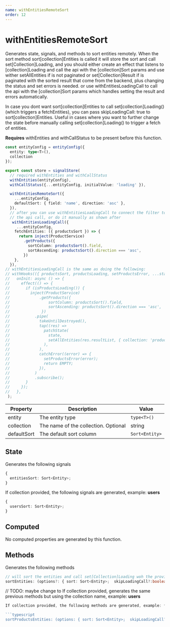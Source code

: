 ```yaml
---
name: withEntitiesRemoteSort
order: 12
---
```


# withEntitiesRemoteSort
Generates state, signals, and methods to sort entities remotely. When the sort method sort[collection]Entities is called it will store the sort
and call set[Collection]Loading, and you should either create an effect that listens to [collection]Loading
and call the api with the [collection]Sort params and use wither setAllEntities if is not paginated or set[Collection]Result if is paginated
with the sorted result that come from the backend, plus changing the status  and set errors is needed.
or use withEntitiesLoadingCall to call the api with the [collection]Sort params which handles setting
the result and errors automatically.

In case you dont want sort[collection]Entities to call set[collection]Loading() (which triggers a fetchEntities), you can pass skipLoadingCall: true to sort[collection]Entities.
Useful in cases where you want to further change the state before manually calling set[collection]Loading() to trigger a fetch of entities.

**Requires** withEntities and withCallStatus to be present before this function.

```typescript
const entityConfig = entityConfig({
  entity: type<T>(),
  collection
});

export const store = signalStore(
  // required withEntities and withCallStatus
  withEntities(entityConfig),
  withCallStatus({...entityConfig, initialValue: 'loading' }),

  withEntitiesRemoteSort({
    ...entityConfig,
    defaultSort: { field: 'name', direction: 'asc' },
  }),
  // after you can use withEntitiesLoadingCall to connect the filter to
  // the api call, or do it manually as shown after
   withEntitiesLoadingCall({
     ...entityConfig,
    fetchEntities: ({ productsSort }) => {
      return inject(ProductService)
        .getProducts({
          sortColumn: productsSort().field,
          sortAscending: productsSort().direction === 'asc',
        })
    },
  }),
// withEntitiesLoadingCall is the same as doing the following:
// withHooks(({ productsSort, productsLoading, setProductsError, ...state }) => ({
//   onInit: async () => {
//     effect(() => {
//       if (isProductsLoading()) {
//         inject(ProductService)
//             .getProducts({
//                 sortColumn: productsSort().field,
//                 sortAscending: productsSort().direction === 'asc',
//              })
//           .pipe(
//             takeUntilDestroyed(),
//             tap((res) =>
//               patchState(
//                 state,
//                 setAllEntities(res.resultList, { collection: 'products' }),
//               ),
//             ),
//             catchError((error) => {
//               setProductsError(error);
//               return EMPTY;
//             }),
//           )
//           .subscribe();
//       }
//     });
//   },
 );
```

| Property        | Description                             | Value                                        |
|-----------------|-----------------------------------------|----------------------------------------------|
| entity          | The entity type                         | `type<T>()`                                  |
| collection      | The name of the collection. Optional    | string                                       |
| defaultSort     | The default sort column                 | `Sort<Entity>`                                       |

## State

Generates the following signals

```typescript
{
  entitiesSort: Sort<Entity>;
}
```

If collection provided, the following signals are generated, example: **users**
```typescript
{
  usersSort: Sort<Entity>;
}
```
## Computed
No computed properties are generated by this function.

## Methods

Generates the following methods

```typescript
// will sort the entities and call set[Collection]Loading woh the provided sort, or use the previous sort if called with no paraemters
sortEntities: (options?: { sort: Sort<Entity>;  skipLoadingCall?:boolean}) => void;
```

// TODO: maybe change to If collection provided, generates the same previous methods but using the collection name, example: **users**

```typescript
If collection provided, the following methods are generated, example: **users**

```typescript
sortProductsEntities: (options: { sort: Sort<Entity>;  skipLoadingCall?:boolean}) => void;
```
